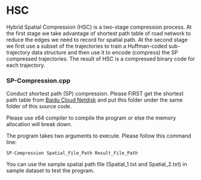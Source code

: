 HSC
====
Hybrid Spatial Compression (HSC) is a two-stage compression process. At the first stage we take advantage of shortest path table of road network to reduce the edges we need to record for spatial path. At the second stage we first use a subset of the trajectories to train a Huffman-coded sub-trajectory data structure and then use it to encode (compress) the SP compressed trajectories. The result of HSC is a compressed binary code for each trajectory.

### SP-Compression.cpp
Conduct shortest path (SP) compression. Please FIRST get the shortest path table from [Baidu Cloud Netdisk](http://pan.baidu.com/s/1dDGaQJZ) and put this folder under the same folder of this source code.

Please use x64 compiler to compile the program or else the memory allocation will break down.

The program takes two arguments to execute. Please follow this command line:

	SP-Compression Spatial_File_Path Result_File_Path

You can use the sample spatial path file (Spatial_1.txt and Spatial_2.txt) in sample dataset to test the program.